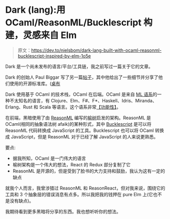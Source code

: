 # Dark (lang):用 OCaml/ReasonML/Bucklescript 构建，灵感来自 Elm

> 原文：<https://dev.to/nielsbom/dark-lang-built-with-ocaml-reasonml-bucklescript-inspired-by-elm-1o5e>

Dark 是一个尚未发布的语言/平台/工具链，我之前写过一篇关于它的文章。

Dark 的创始人 Paul Biggar 写了另一篇[帖子](https://medium.com/darklang/tablecloth-a-new-standard-library-for-ocaml-reasonml-d29a73a557b1)，其中他给出了一些细节并分享了他们使用的开源标准库。([桌布](https://github.com/darklang/tablecloth)

Dark 使用基于 OCaml 的技术栈，OCaml 在后端。OCaml 是来自 [ML 语系](https://en.wikipedia.org/wiki/ML_(programming_language))的一种不太知名的语言，有 Clojure、Elm、F#、F*、Haskell、Idris、Miranda、Erlang、Rust 和 Scala 等语言。这个语系非常[【功能性】](https://www.youtube.com/watch?v=e-5obm1G_FY)。

在前端，黑暗使用了由 [ReasonML](https://reasonml.github.io/) 编写的[榆树](https://en.wikipedia.org/wiki/Elm_(programming_language))启发的架构。ReasonML 是 OCaml(相同的抽象语法树 afaik)的某种形式，其中 [Bucklescript](https://bucklescript.github.io/) 是可以将 ReasonML 代码转换成 JavaScript 的工具。Bucklescript 也可以将 OCaml 转换成 JavaScript，但是 ReasonML 对于已经了解 JavaScript 的人来说更熟悉。

要点:

*   据我所知，OCaml 是一门伟大的语言
*   榆树架构是一个伟大的想法，React 的 Redux 部分复制了它
*   ReasonML 是开源的，但是受到了脸书的大力支持和鼓励，我认为这有一定的缺点

就我个人而言，我曾涉猎过 ReasonML 和 ReasonReact，但对我来说，围绕它的工具和 3 个抽象层的错误消息有点多。所以我把我的钱押在 pure Elm 上(它也不是没有缺点)。

我期待看到更多黑暗将分享的东西。我也想听听你的想法。